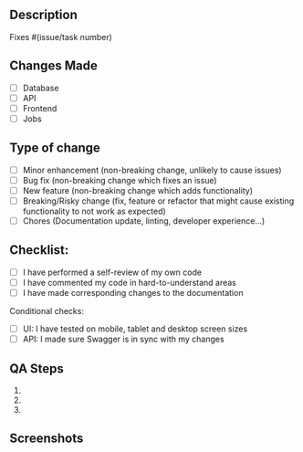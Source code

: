 ## Description

<!-- Please provide a brief summary of the changes made in this PR -->

<!-- This should be a github link to the actual task -->

Fixes #(issue/task number)

## Changes Made

- [ ] Database
- [ ] API
- [ ] Frontend
- [ ] Jobs

## Type of change

- [ ] Minor enhancement (non-breaking change, unlikely to cause issues)
- [ ] Bug fix (non-breaking change which fixes an issue)
- [ ] New feature (non-breaking change which adds functionality)
- [ ] Breaking/Risky change (fix, feature or refactor that might cause existing functionality to not work as expected)
- [ ] Chores (Documentation update, linting, developer experience…)

## Checklist:

- [ ] I have performed a self-review of my own code
- [ ] I have commented my code in hard-to-understand areas
- [ ] I have made corresponding changes to the documentation

Conditional checks: 
- [ ] UI: I have tested on mobile, tablet and desktop screen sizes
- [ ] API: I made sure Swagger is in sync with my changes

## QA Steps

<!-- List the steps needed to test the changes made in this PR -->

1.
2.
3.

## Screenshots

<!-- Please add screenshots if applicable -->